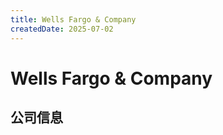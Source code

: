 ```yaml
---
title: Wells Fargo & Company
createdDate: 2025-07-02
---
```


# Wells Fargo & Company

## 公司信息

<DirectHireCompanyTable state="california" city="san-francisco" companyJsonFileName="wells-fargo" />